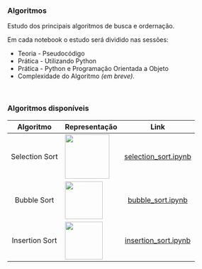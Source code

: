 ### Algoritmos
Estudo dos principais algoritmos de busca e ordernação.

Em cada notebook o estudo será dividido nas sessões:


*   Teoria - Pseudocódigo
*   Prática - Utilizando Python
*   Prática - Python e Programação Orientada a Objeto
*   Complexidade do Algoritmo *(em breve)*.

<br>

### Algoritmos disponíveis


| Algoritmo   | Representação |    Link     |
|  :----:     |   :----:      |  :----:     |
| Selection Sort | <img align=left height="100" src="https://upload.wikimedia.org/wikipedia/commons/b/b0/Selection_sort_animation.gif"/> | <a href="https://github.com/gabrielebonfim/algoritmos/blob/main/selection_sort.ipynb"> selection_sort.ipynb</a> |
| Bubble Sort | <img align=left height="85" src="https://upload.wikimedia.org/wikipedia/commons/3/37/Bubble_sort_animation.gif"/> | <a href="https://github.com/gabrielebonfim/algoritmos/blob/main/bubble_sort.ipynb"> bubble_sort.ipynb</a> |
| Insertion Sort | <img align=left height="85" src="https://upload.wikimedia.org/wikipedia/commons/2/25/Insertion_sort_animation.gif"/> | <a href="https://github.com/gabrielebonfim/algoritmos/blob/main/insertion_sort.ipynb"> insertion_sort.ipynb</a> |
